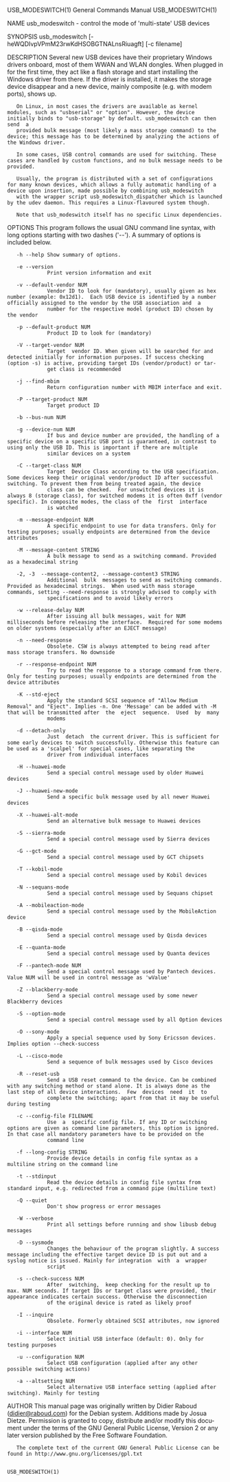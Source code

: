 USB_MODESWITCH(1)                                                                          General Commands Manual                                                                          USB_MODESWITCH(1)

NAME
       usb_modeswitch - control the mode of 'multi-state' USB devices

SYNOPSIS
       usb_modeswitch [-heWQDIvpVPmM23rwKdHSOBGTNALnsRiuagft] [-c filename]

DESCRIPTION
       Several  new  USB  devices have their proprietary Windows drivers onboard, most of them WWAN and WLAN  dongles. When plugged in for the first time, they act like a flash storage and start installing
       the Windows driver from there. If the driver is installed, it makes the storage device disappear and a new device, mainly composite (e.g. with modem ports), shows up.

       On Linux, in most cases the drivers are available as kernel modules, such as "usbserial" or "option". However, the device initially binds to "usb-storage" by default. usb_modeswitch can then send  a
       provided bulk message (most likely a mass storage command) to the device; this message has to be determined by analyzing the actions of the Windows driver.

       In some cases, USB control commands are used for switching. These cases are handled by custom functions, and no bulk message needs to be provided.

       Usually, the program is distributed with a set of configurations for many known devices, which allows a fully automatic handling of a device upon insertion, made possible by combining usb_modeswitch
       with the wrapper script usb_modeswitch_dispatcher which is launched by the udev daemon. This requires a Linux-flavoured system though.

       Note that usb_modeswitch itself has no specific Linux dependencies.

OPTIONS
       This program follows the usual GNU command line syntax, with long options starting with two dashes ('--').  A summary of options is included below.

       -h --help Show summary of options.

       -e --version
                 Print version information and exit

       -v --default-vendor NUM
                 Vendor ID to look for (mandatory), usually given as hex number (example: 0x12d1).  Each USB device is identified by a number officially assigned to the vendor by the USB association and  a
                 number for the respective model (product ID) chosen by the vendor

       -p --default-product NUM
                 Product ID to look for (mandatory)

       -V --target-vendor NUM
                 Target  vendor ID. When given will be searched for and detected initially for information purposes. If success checking (option -s) is active, providing target IDs (vendor/product) or tar‐
                 get class is recommended

       -j --find-mbim
                 Return configuration number with MBIM interface and exit.

       -P --target-product NUM
                 Target product ID

       -b --bus-num NUM

       -g --device-num NUM
                 If bus and device number are provided, the handling of a specific device on a specific USB port is guaranteed, in contrast to using only the USB ID. This is important if there are multiple
                 similar devices on a system

       -C --target-class NUM
                 Target  Device Class according to the USB specification. Some devices keep their original vendor/product ID after successful switching. To prevent them from being treated again, the device
                 class can be checked.  For unswitched devices it is always 8 (storage class), for switched modems it is often 0xff (vendor specific). In composite modes, the class of the  first  interface
                 is watched

       -m --message-endpoint NUM
                 A specific endpoint to use for data transfers. Only for testing purposes; usually endpoints are determined from the device attributes

       -M --message-content STRING
                 A bulk message to send as a switching command. Provided as a hexadecimal string

       -2, -3  --message-content2, --message-content3 STRING
                 Additional  bulk  messages to send as switching commands. Provided as hexadecimal strings.  When used with mass storage commands, setting --need-response is strongly advised to comply with
                 specifications and to avoid likely errors

       -w --release-delay NUM
                 After issuing all bulk messages, wait for NUM milliseconds before releasing the interface.  Required for some modems on older systems (especially after an EJECT message)

       -n --need-response
                 Obsolete. CSW is always attempted to being read after mass storage transfers. No downside

       -r --response-endpoint NUM
                 Try to read the response to a storage command from there. Only for testing purposes; usually endpoints are determined from the device attributes

       -K --std-eject
                 Apply the standard SCSI sequence of "Allow Medium Removal" and "Eject". Implies -n. One 'Message' can be added with -M that will be transmitted after  the  eject  sequence.  Used  by  many
                 modems

       -d --detach-only
                 Just  detach  the current driver. This is sufficient for some early devices to switch successfully. Otherwise this feature can be used as a 'scalpel' for special cases, like separating the
                 driver from individual interfaces

       -H --huawei-mode
                 Send a special control message used by older Huawei devices

       -J --huawei-new-mode
                 Send a specific bulk message used by all newer Huawei devices

       -X --huawei-alt-mode
                 Send an alternative bulk message to Huawei devices

       -S --sierra-mode
                 Send a special control message used by Sierra devices

       -G --gct-mode
                 Send a special control message used by GCT chipsets

       -T --kobil-mode
                 Send a special control message used by Kobil devices

       -N --sequans-mode
                 Send a special control message used by Sequans chipset

       -A --mobileaction-mode
                 Send a special control message used by the MobileAction device

       -B --qisda-mode
                 Send a special control message used by Qisda devices

       -E --quanta-mode
                 Send a special control message used by Quanta devices

       -F --pantech-mode NUM
                 Send a special control message used by Pantech devices.  Value NUM will be used in control message as 'wValue'

       -Z --blackberry-mode
                 Send a special control message used by some newer Blackberry devices

       -S --option-mode
                 Send a special control message used by all Option devices

       -O --sony-mode
                 Apply a special sequence used by Sony Ericsson devices. Implies option --check-success

       -L --cisco-mode
                 Send a sequence of bulk messages used by Cisco devices

       -R --reset-usb
                 Send a USB reset command to the device. Can be combined with any switching method or stand alone. It is always done as the last step of all device interactions.  Few  devices  need  it  to
                 complete the switching; apart from that it may be useful during testing

       -c --config-file FILENAME
                 Use  a  specific config file. If any ID or switching options are given as command line parameters, this option is ignored.  In that case all mandatory parameters have to be provided on the
                 command line

       -f --long-config STRING
                 Provide device details in config file syntax as a multiline string on the command line

       -t --stdinput
                 Read the device details in config file syntax from standard input, e.g. redirected from a command pipe (multiline text)

       -Q --quiet
                 Don't show progress or error messages

       -W --verbose
                 Print all settings before running and show libusb debug messages

       -D --sysmode
                 Changes the behaviour of the program slightly. A success message including the effective target device ID is put out and a syslog notice is issued. Mainly for integration  with  a  wrapper
                 script

       -s --check-success NUM
                 After  switching,  keep checking for the result up to max. NUM seconds. If target IDs or target class were provided, their appearance indicates certain success. Otherwise the disconnection
                 of the original device is rated as likely proof

       -I --inquire
                 Obsolete. Formerly obtained SCSI attributes, now ignored

       -i --interface NUM
                 Select initial USB interface (default: 0). Only for testing purposes

       -u --configuration NUM
                 Select USB configuration (applied after any other possible switching actions)

       -a --altsetting NUM
                 Select alternative USB interface setting (applied after switching). Mainly for testing

AUTHOR
       This manual page was originally written by Didier Raboud (didier@raboud.com) for the Debian system. Additions made by Josua Dietze. Permission is granted to copy, distribute and/or modify this docu‐
       ment under the terms of the GNU General Public License, Version 2 or any later version published by the Free Software Foundation.

       The complete text of the current GNU General Public License can be found in http://www.gnu.org/licenses/gpl.txt

                                                                                                                                                                                            USB_MODESWITCH(1)
